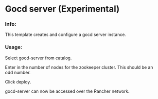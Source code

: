# Gocd server (Experimental)

### Info:

 This template creates and configure a gocd server instance.
 
 
### Usage:

 Select gocd-server from catalog. 
 
 Enter in the number of nodes for the zookeeper cluster. This should be an odd number.
 
 Click deploy.
 
 gocd-server can now be accessed over the Rancher network. 
 
